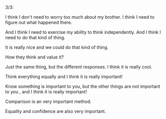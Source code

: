 3/3:

I think I don't need to worry too much about my brother. I think I need to figure out what happened there.

And I think I need to exercise my ability to think independently. And I think I need to do that kind of thing.

It is really nice and we could do that kind of thing.

How they think and value it?

Just the same thing, but the different responses. I think it is really cool.

Think everything equally and I think it is really important!

Know something is important to you, but the other things are not important to you , and I think it is really important!

Comparison is an very important method.

Equality and confidence are also very important.